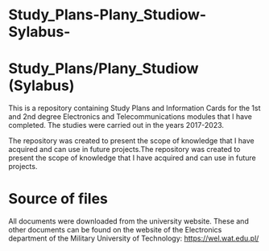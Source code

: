 # Study_Plans-Plany_Studiow-Sylabus-

# Study_Plans/Plany_Studiow (Sylabus)

This is a repository containing Study Plans and Information Cards for the 1st and 2nd degree Electronics and Telecommunications modules that I have completed. 
The studies were carried out in the years 2017-2023.

The repository was created to present the scope of knowledge that I have acquired and can use in future projects.The repository was created to present the scope of knowledge that I have acquired and can use in future projects.

# Source of files 

All documents were downloaded from the university website. These and other documents can be found on the website of the Electronics department of the Military University of Technology: https://wel.wat.edu.pl/
